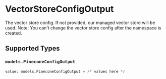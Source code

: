 # VectorStoreConfigOutput

The vector store config. If not provided, our managed vector store will be used. Note: You can't change the vector store config after the namespace is created.


## Supported Types

### `models.PineconeConfigOutput`

```python
value: models.PineconeConfigOutput = /* values here */
```

